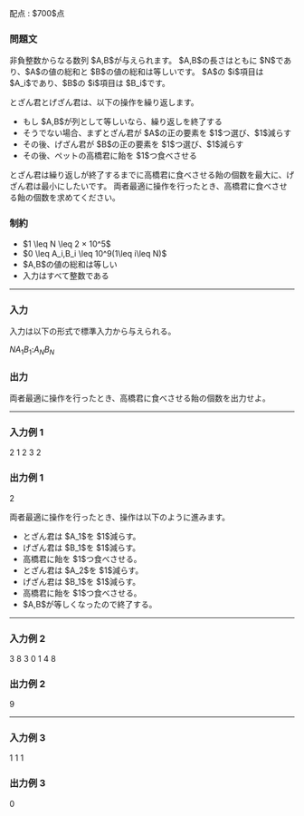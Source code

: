 
<div>

<span>

<span>

<p>
配点 : $700$点
</p>

<div>

<section>

### **問題文**

<p>
非負整数からなる数列 $A,B$が与えられます。
$A,B$の長さはともに $N$であり、$A$の値の総和と $B$の値の総和は等しいです。
$A$の $i$項目は $A_i$であり、$B$の $i$項目は $B_i$です。
</p>

<p>
とざん君とげざん君は、以下の操作を繰り返します。
</p>

<ul>

<li>
もし $A,B$が列として等しいなら、繰り返しを終了する
</li>

<li>
そうでない場合、まずとざん君が $A$の正の要素を $1$つ選び、$1$減らす
</li>

<li>
その後、げざん君が $B$の正の要素を $1$つ選び、$1$減らす
</li>

<li>
その後、ペットの高橋君に飴を $1$つ食べさせる
</li>

</ul>

<p>
とざん君は繰り返しが終了するまでに高橋君に食べさせる飴の個数を最大に、げざん君は最小にしたいです。
両者最適に操作を行ったとき、高橋君に食べさせる飴の個数を求めてください。
</p>

</section>

</div>

<div>

<section>

### **制約**

<ul>

<li>
$1 \leq N \leq 2 × 10^5$
</li>

<li>
$0 \leq A_i,B_i \leq 10^9(1\leq i\leq N)$
</li>

<li>
$A,B$の値の総和は等しい
</li>

<li>
入力はすべて整数である
</li>

</ul>

</section>

</div>

---

<div>

<div>

<section>

### **入力**

<p>
入力は以下の形式で標準入力から与えられる。
</p>

<div>

$N$$A_1$$B_1$$:$$A_N$$B_N$
</div>

</section>

</div>

<div>

<section>

### **出力**

<p>
両者最適に操作を行ったとき、高橋君に食べさせる飴の個数を出力せよ。
</p>

</section>

</div>

</div>

---

<div>

<section>

### **入力例 1**

<div>

2
1 2
3 2

</div>

</section>

</div>

<div>

<section>

### **出力例 1**

<div>

2

</div>

<p>
両者最適に操作を行ったとき、操作は以下のように進みます。
</p>

<ul>

<li>
とざん君は $A_1$を $1$減らす。
</li>

<li>
げざん君は $B_1$を $1$減らす。
</li>

<li>
高橋君に飴を $1$つ食べさせる。
</li>

<li>
とざん君は $A_2$を $1$減らす。
</li>

<li>
げざん君は $B_1$を $1$減らす。
</li>

<li>
高橋君に飴を $1$つ食べさせる。
</li>

<li>
$A,B$が等しくなったので終了する。
</li>

</ul>

</section>

</div>

---

<div>

<section>

### **入力例 2**

<div>

3
8 3
0 1
4 8

</div>

</section>

</div>

<div>

<section>

### **出力例 2**

<div>

9

</div>

</section>

</div>

---

<div>

<section>

### **入力例 3**

<div>

1
1 1

</div>

</section>

</div>

<div>

<section>

### **出力例 3**

<div>

0

</div>

</section>

</div>

</span>

</span>

</div>
